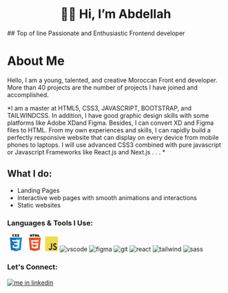 <h1 align="center">👨‍💻 Hi, I’m Abdellah</h1> 
## Top of line Passionate and Enthusiastic Frontend developer

# About Me
Hello, I am a young, talented, and creative Moroccan Front end developer.  More than 40 projects are the number of projects I have joined and accomplished.  

*I am a master at HTML5, CSS3, JAVASCRIPT, BOOTSTRAP, and TAILWINDCSS. In addition, I have good graphic design skills with some platforms like Adobe XDand Figma. Besides, I can convert XD and Figma files to HTML. From my own experiences and skills, I can rapidly build a perfectly responsive website that can display on every device from mobile phones to laptops. I will use advanced CSS3 combined with pure javascript or Javascript Frameworks like React.js and Next.js . . . *

## What I do:
- Landing Pages
- Interactive web pages with smooth animations and interactions
- Static websites 



<h3>Languages & Tools I Use:</h3>
<p><img src="https://raw.githubusercontent.com/devicons/devicon/master/icons/css3/css3-original-wordmark.svg" alt="css3" width="40" height="40"/>
<img src="https://raw.githubusercontent.com/devicons/devicon/master/icons/html5/html5-original-wordmark.svg" alt="html5" width="40" height="40"/>
<img src="https://raw.githubusercontent.com/devicons/devicon/master/icons/javascript/javascript-original.svg" alt="javascript" width="30" height="35"/>
<img src="https://cdn.jsdelivr.net/gh/devicons/devicon/icons/vscode/vscode-original.svg" alt="vscode" width="35" height="35"/>
<img src="https://cdn.jsdelivr.net/gh/devicons/devicon/icons/figma/figma-original.svg" alt="figma" width="30" height="35"/>
<img src="https://cdn.jsdelivr.net/gh/devicons/devicon/icons/git/git-original.svg" alt="git" width="35" height="35"/>
<img src="https://cdn.jsdelivr.net/gh/devicons/devicon/icons/react/react-original.svg" alt="react" width="35" height="35"/>
<img src="https://cdn.jsdelivr.net/gh/devicons/devicon/icons/tailwindcss/tailwindcss-plain.svg" alt="tailwind" width="35" height="35" />        
<img src="https://cdn.jsdelivr.net/gh/devicons/devicon/icons/sass/sass-original.svg" alt="sass" width="35" height="35"/>
 
</p>

<h3>Let's Connect:</h3>
<p><a href="https://www.linkedin.com/in/abdellah-elaajjouri-890583230/" target="_blank"><img align="center" src="https://cdn.jsdelivr.net/gh/devicons/devicon/icons/linkedin/linkedin-original.svg" alt="me in linkedin" height="auto" width="30"/></a></p>
